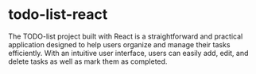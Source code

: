 # todo-list-react
The TODO-list project built with React is a straightforward and practical application designed to help users organize and manage their tasks efficiently. With an intuitive user interface, users can easily add, edit, and delete tasks as well as mark them as completed. 

